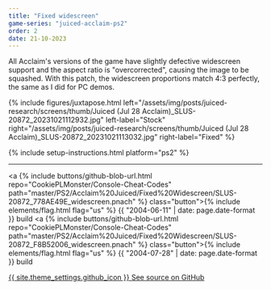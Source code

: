 ```yaml
---
title: "Fixed widescreen"
game-series: "juiced-acclaim-ps2"
order: 2
date: 21-10-2023
---
```


All Acclaim's versions of the game have slightly defective widescreen support and the aspect ratio is "overcorrected",
causing the image to be squashed. With this patch, the widescreen proportions match 4:3 perfectly, the same as I did for PC demos.

{% include figures/juxtapose.html left="/assets/img/posts/juiced-research/screens/thumb/Juiced (Jul 28 Acclaim)_SLUS-20872_20231021112932.jpg" left-label="Stock"
        right="/assets/img/posts/juiced-research/screens/thumb/Juiced (Jul 28 Acclaim)_SLUS-20872_20231021113032.jpg" right-label="Fixed" %}

{% include setup-instructions.html platform="ps2" %}

***

<a {% include buttons/github-blob-url.html repo="CookiePLMonster/Console-Cheat-Codes" path="master/PS2/Acclaim%20Juiced/Fixed%20Widescreen/SLUS-20872_778AE49E_widescreen.pnach" %} class="button">{% include elements/flag.html flag="us" %} {{ "2004-06-11" | date: page.date-format }} build</a>
<a {% include buttons/github-blob-url.html repo="CookiePLMonster/Console-Cheat-Codes" path="master/PS2/Acclaim%20Juiced/Fixed%20Widescreen/SLUS-20872_F8B52006_widescreen.pnach" %} class="button">{% include elements/flag.html flag="us" %} {{ "2004-07-28" | date: page.date-format }} build </a>

<a href="https://github.com/CookiePLMonster/Console-Cheat-Codes/blob/master/PS2/Acclaim%20Juiced/Fixed%20Widescreen" class="button github" target="_blank">{{ site.theme_settings.github_icon }} See source on GitHub</a>

